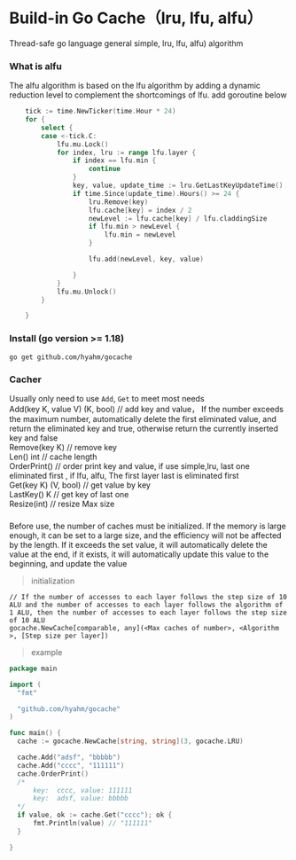 # Build-in Go Cache（lru, lfu, alfu）
Thread-safe go language general simple, lru, lfu, alfu) algorithm

### What is alfu
The alfu algorithm is based on the lfu algorithm by adding a dynamic reduction level to complement the shortcomings of lfu.
add goroutine below
```go
	tick := time.NewTicker(time.Hour * 24)
	for {
		select {
		case <-tick.C:
			lfu.mu.Lock()
			for index, lru := range lfu.layer {
				if index == lfu.min {
					continue
				}
				key, value, update_time := lru.GetLastKeyUpdateTime()
				if time.Since(update_time).Hours() >= 24 {
					lru.Remove(key)
					lfu.cache[key] = index / 2
					newLevel := lfu.cache[key] / lfu.claddingSize
					if lfu.min > newLevel {
						lfu.min = newLevel
					}

					lfu.add(newLevel, key, value)

				}
			}
			lfu.mu.Unlock()
		}

	}
```
### Install (go version >= 1.18)
```
go get github.com/hyahm/gocache
```

### Cacher 
Usually only need to use `Add`, `Get` to meet most needs  
Add(key K, value V) (K, bool) // add key and value， If the number exceeds the maximum number, automatically delete the first eliminated value, and return the eliminated key and true, otherwise return the currently inserted key and false    
Remove(key K)                 // remove key      
Len() int                     // cache length    
OrderPrint()                  // order print key and value, if use simple,lru, last one eliminated first , if lfu, alfu, The first layer last is eliminated first   
Get(key K) (V, bool)          // get value by key  
LastKey() K                   // get key of last one  
Resize(int)                   // resize Max size  
### 
Before use, the number of caches must be initialized. If the memory is large enough, it can be set to a large size, and the efficiency will not be affected by the length.
If it exceeds the set value, it will automatically delete the value at the end, if it exists, it will automatically update this value to the beginning, and update the value
 > initialization
  ```
  // If the number of accesses to each layer follows the step size of 10 ALU and the number of accesses to each layer follows the algorithm of 1 ALU, then the number of accesses to each layer follows the step size of 10 ALU
  gocache.NewCache[comparable, any](<Max caches of number>, <Algorithm >, [Step size per layer])
  ```
 > example
  ```go
package main

import (
	"fmt"

	"github.com/hyahm/gocache"
)

func main() {
	cache := gocache.NewCache[string, string](3, gocache.LRU)

	cache.Add("adsf", "bbbbb")
	cache.Add("cccc", "111111")
	cache.OrderPrint()
	/*
		key:  cccc, value: 111111
		key:  adsf, value: bbbbb
	*/
	if value, ok := cache.Get("cccc"); ok {
		fmt.Println(value) // "111111"
	}

}
```
